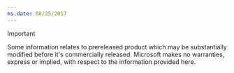 ```yaml
---
ms.date: 08/25/2017
---
```

> [!IMPORTANT]
> Some information relates to prereleased product which may be substantially modified before it's commercially released. Microsoft makes no warranties, express or implied, with respect to the information provided here.